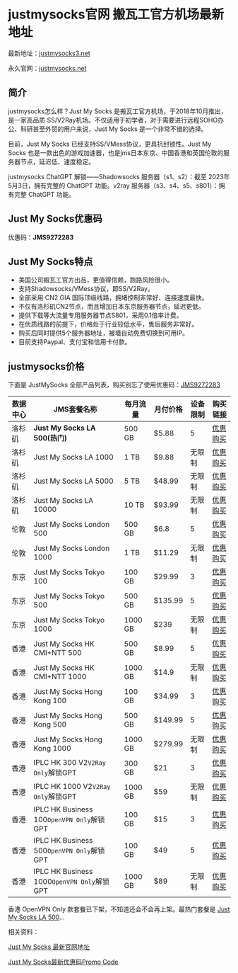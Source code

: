 # justmysocks官网 搬瓦工官方机场最新地址

最新地址：[justmysocks3.net](https://justmysocks3.net/members/aff.php?aff=59)

永久官网：[justmysocks.net](https://justmysocksl.net/168-just-2)

## 简介

justmysocks怎么样？Just My Socks 是搬瓦工官方机场，于2018年10月推出，是一家高品质 SS/V2Ray机场。不仅适用于初学者，对于需要进行远程SOHO办公、科研甚至外贸的用户来说，Just My Socks 是一个非常不错的选择。

目前，Just My Socks 已经支持SS/VMess协议，更具抗封锁性。Just My Socks 也是一款出色的游戏加速器，也是jms日本东京、中国香港和英国伦敦的服务器节点，延迟低、速度稳定。

justmysocks ChatGPT 解锁——Shadowsocks 服务器（s1、s2）：截至 2023年5月3日，拥有完整的 ChatGPT 功能。v2ray 服务器（s3、s4、s5、s801）：拥有完整 ChatGPT 功能。

## Just My Socks优惠码

优惠码：**JMS9272283**

## Just My Socks特点

*   美国公司搬瓦工官方出品，更值得信赖，跑路风险很小。
*   支持Shadowsocks/VMess协议，即SS/V2Ray。
*   全部采用 CN2 GIA 国际顶级线路，拥堵控制非常好、连接速度最快。
*   不仅有洛杉矶CN2节点，而且增加日本东京服务器节点，延迟更低。
*   提供下载等大流量专用服务器节点S801，采用0.1倍率计费。
*   在优质线路的前提下，价格处于行业较低水平，售后服务非常好。
*   购买后同时提供5个服务器地址，被墙自动免费切换到可用IP。
*   目前支持Paypal、支付宝和信用卡付款。

## justmysocks价格

下面是 JustMySocks 全部产品列表，购买别忘了使用优惠码：<a rel="noopener" href="https://justmysocksl.net/168-just-18">JMS9272283</a>

<table>
    <thead>
        <tr>
            <th>数据中心</th>
            <th>JMS套餐名称</th>
            <th>每月流量</th>
            <th>月付价格</th>
            <th>设备限制</th>
            <th>购买链接</th>
        </tr>
    </thead>
    <tbody>
        <tr>
            <td>洛杉矶</td>
            <td><b id = "purple">Just My Socks LA 500(热门)</b></td>
            <td>500 GB</td>
            <td>$5.88</td>
            <td>5</td>
            <td><a target="_blank" rel="noopener" href="https://justmysocksl.net/168-just-2">优惠购买</a></td>
        </tr>
        <tr>
            <td>洛杉矶</td>
            <td>Just My Socks LA 1000</td>
            <td>1 TB</td>
            <td>$9.88</td>
            <td>无限制</td>
            <td><a target="_blank" rel="noopener" href="https://justmysocksl.net/168-just-3">优惠购买</a></td>
        </tr>
        <tr>
            <td>洛杉矶</td>
            <td>Just My Socks LA 5000</td>
            <td>5 TB</td>
            <td>$48.99</td>
            <td>无限制</td>
            <td><a target="_blank" rel="noopener" href="https://justmysocksl.net/168-just-4">优惠购买</a></td>
        </tr>
        <tr>
            <td>洛杉矶</td>
            <td>Just My Socks LA 10000</td>
            <td>10 TB</td>
            <td>$93.99</td>
            <td>无限制</td>
            <td><a target="_blank" rel="noopener" href="https://justmysocksl.net/168-just-23">优惠购买</a></td>
        </tr>
        <tr>
            <td>伦敦</td>
            <td>Just My Socks London 500</td>
            <td>500 GB</td>
            <td>$6.8</td>
            <td>5</td>
            <td><a target="_blank" rel="noopener" href="https://justmysocksl.net/168-just-12">优惠购买</a></td>
        </tr>
        <tr>
            <td>伦敦</td>
            <td>Just My Socks London 1000</td>
            <td>1 TB</td>
            <td>$11.29</td>
            <td>无限制</td>
            <td><a target="_blank" rel="noopener" href="https://justmysocksl.net/168-just-14">优惠购买</a></td>
        </tr>
        <tr>
            <td>东京</td>
            <td>Just My Socks Tokyo 100</td>
            <td>100 GB</td>
            <td>$29.99</td>
            <td>3</td>
            <td><a target="_blank" rel="noopener" href="https://justmysocksl.net/168-just-5">优惠购买</a></td>
        </tr>
        <tr>
            <td>东京</td>
            <td>Just My Socks Tokyo 500</td>
            <td>500 GB</td>
            <td>$135.99</td>
            <td>5</td>
            <td><a target="_blank" rel="noopener" href="https://justmysocksl.net/168-just-6">优惠购买</a></td>
        </tr>
        <tr>
            <td>东京</td>
            <td>Just My Socks Tokyo 1000</td>
            <td>1000 GB</td>
            <td>$239</td>
            <td>无限制</td>
            <td><a target="_blank" rel="noopener" href="https://justmysocksl.net/168-just-22">优惠购买</a></td>
        </tr>
        <tr>
            <td>香港</td>
            <td>Just My Socks HK CMI+NTT 500</td>
            <td>500 GB</td>
            <td>$8.99</td>
            <td>5</td>
            <td><a target="_blank" rel="noopener" href="https://justmysocksl.net/168-just-13">优惠购买</a></td>
        </tr>
        <tr>
            <td>香港</td>
            <td>Just My Socks HK CMI+NTT 1000</td>
            <td>1000 GB</td>
            <td>$14.9</td>
            <td>无限制</td>
            <td><a target="_blank" rel="noopener" href="https://justmysocksl.net/168-just-15">优惠购买</a></td>
        </tr>
        <tr>
            <td>香港</td>
            <td>Just My Socks Hong Kong 100</td>
            <td>100 GB</td>
            <td>$34.99</td>
            <td>3</td>
            <td><a target="_blank" rel="noopener" href="https://justmysocksl.net/168-just-7">优惠购买</a></td>
        </tr>
        <tr>
            <td>香港</td>
            <td>Just My Socks Hong Kong 500</td>
            <td>500 GB</td>
            <td>$149.99</td>
            <td>5</td>
            <td><a target="_blank" rel="noopener" href="https://justmysocksl.net/168-just-8">优惠购买</a></td>
        </tr>
        <tr>
            <td>香港</td>
            <td>Just My Socks Hong Kong 1000</td>
            <td>1000 GB</td>
            <td>$279.99</td>
            <td>无限制</td>
            <td><a target="_blank" rel="noopener" href="https://justmysocksl.net/168-just-11">优惠购买</a></td>
        </tr>
        <tr>
            <td>香港</td>
            <td>IPLC HK 300 V2<code>V2Ray Only</code>解锁GPT</td>
            <td>300 GB</td>
            <td>$21</td>
            <td>3</td>
            <td><a target="_blank" rel="noopener" href="https://justmysocksl.net/168-just-18">优惠购买</a></td>
        </tr>
        <tr>
            <td>香港</td>
            <td>IPLC HK 1000 V2<code>V2Ray Only</code>解锁GPT</td>
            <td>1000 GB</td>
            <td>$59</td>
            <td>无限制</td>
            <td><a target="_blank" rel="noopener" href="https://justmysocksl.net/168-just-21">优惠购买</a></td>
        </tr>
        <tr>
            <td>香港</td>
            <td>IPLC HK Business 100<code>OpenVPN Only</code>解锁GPT</td>
            <td>100 GB</td>
            <td>$15</td>
            <td>3</td>
            <td><a target="_blank" rel="noopener" href="https://justmysocksl.net/168-just-17">优惠购买</a></td>
        </tr>
        <tr>
            <td>香港</td>
            <td>IPLC HK Business 500<code>OpenVPN Only</code>解锁GPT</td>
            <td>100 GB</td>
            <td>$49</td>
            <td>5</td>
            <td><a target="_blank" rel="noopener" href="https://justmysocksl.net/168-just-19">优惠购买</a></td>
        </tr>
        <tr>
            <td>香港</td>
            <td>IPLC HK Business 1000<code>OpenVPN Only</code>解锁GPT</td>
            <td>1000 GB</td>
            <td>$89</td>
            <td>无限制</td>
            <td><a target="_blank" rel="noopener" href="https://justmysocksl.net/168-just-20">优惠购买</a></td>
        </tr>
    </tbody>
</table>

香港 OpenVPN Only 款套餐已下架，不知道还会不会再上架。最热门套餐是 <a href="https://justmysocksl.net/168-just-2" target="_blank" rel="noopener">Just My Socks LA 500</a>...

相关资料：

<a href="https://justmysocksl.net/18" target="_blank" rel="noopener">Just My Socks 最新官网地址</a>

<a href="https://justmysocksl.net/17" target="_blank" rel="noopener">Just My Socks最新优惠码Promo Code</a>
